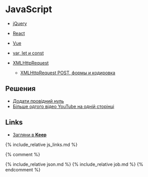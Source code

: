 # JavaScript

- [jQuery](jquery)
- [React](react)
- [Vue](vue)

- [var, let и const](var_let_const)
- [XMLHttpRequest](https://learn.javascript.ru/xmlhttprequest/)
  - [XMLHttpRequest POST, формы и кодировка](https://learn.javascript.ru/xhr-forms)

## Решения

- [Додати провідний нуль](add_leading_zero)
- [Більше одгого відео YouTube на одній сторінці](several_youtube_video_on_page)

## Links

- [Загляни в **Keep**](https://keep.google.com/u/0/#label/js)

{% include_relative js_links.md %}

{% comment %}
<a name="react"></a>
<include f.htm f="react.md">

{% include_relative json.md %}
{% include_relative job.md %}
{% endcomment %}


